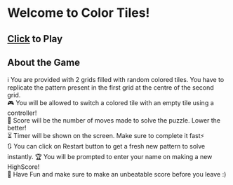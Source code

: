 # Welcome to Color Tiles!
 ## [Click](https://yashraj-99.github.io/) to Play 
## About the Game
ℹ You are provided with 2 grids filled with random colored tiles. You have to replicate the pattern present in the first grid at the centre of the second grid.<br/>
🎮  You will be allowed to switch a colored tile with an empty tile using a controller! <br/>
💯  Score will be the number of moves made to solve the puzzle. Lower the better!<br/> 
⏳  Timer will be shown on the screen. Make sure to complete it fast⚡<br/>
🔃  You can click on Restart button to get a fresh new pattern to solve instantly.
🏆  You will be prompted to enter your name on making a new HighScore!<br/>
🎉  Have Fun and make sure to make an unbeatable score before you leave :)
